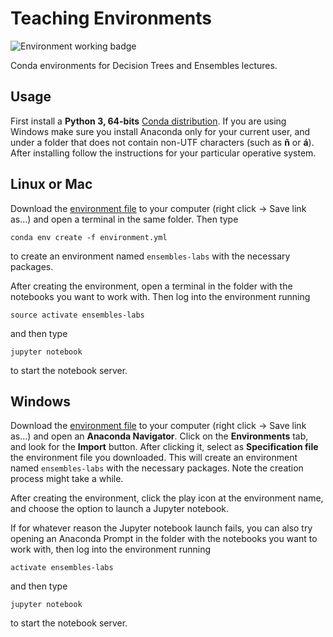 # Teaching Environments

<!--
|Linux|Mac OS X|Windows|
|-----|--------|-------|
|[![Build Status](https://travis-ci.org/albarji/teaching-environments-ensembles.svg?branch=master)](https://travis-ci.org/albarji/teaching-environments-ensembles)|[![Build Status](https://travis-ci.org/albarji/teaching-environments-ensembles.svg?branch=master)](https://travis-ci.org/albarji/teaching-environments-ensembles)|[![Build status](https://ci.appveyor.com/api/projects/status/jb3rcrh3n0pavv5c?svg=true)](https://ci.appveyor.com/project/albarji/teaching-environments-ensembles)|
-->

![Environment working badge](https://github.com/albarji/teaching-environments-ensembles/actions/workflows/test-environments.yml/badge.svg)

Conda environments for Decision Trees and Ensembles lectures.

## Usage

First install a **Python 3, 64-bits** [Conda distribution](https://anaconda.org/anaconda/python). If you are using Windows make sure you install Anaconda only for your current user, and under a folder that does not contain non-UTF characters (such as **ñ** or **á**). After installing follow the instructions for your particular operative system.

## Linux or Mac

Download the [environment file](https://raw.githubusercontent.com/albarji/teaching-environments-ensembles/master/environment.yml) to your computer (right click -> Save link as...) and open a terminal in the same folder. Then type

    conda env create -f environment.yml

to create an environment named `ensembles-labs` with the necessary packages.

After creating the environment, open a terminal in the folder with the notebooks you want to work with. Then log into the environment running

    source activate ensembles-labs

and then type

    jupyter notebook

to start the notebook server.

## Windows

Download the [environment file](https://raw.githubusercontent.com/albarji/teaching-environments-ensembles/master/environment.yml) to your computer (right click -> Save link as...) and open an **Anaconda Navigator**. Click on the **Environments** tab, and look for the **Import** button. After clicking it, select as **Specification file** the environment file you downloaded. This will create an environment named `ensembles-labs` with the necessary packages. Note the creation process might take a while.

After creating the environment, click the play icon at the environment name, and choose the option to launch a Jupyter notebook.

If for whatever reason the Jupyter notebook launch fails, you can also try opening an Anaconda Prompt in the folder with the notebooks you want to work with, then log into the environment running

    activate ensembles-labs

and then type

    jupyter notebook

to start the notebook server.
